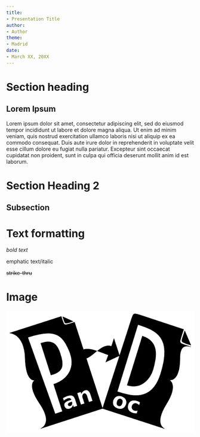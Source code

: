 ```yaml
---
title:
- Presentation Title 
author:
- Author 
theme:
- Madrid
date:
- March XX, 20XX
---
```




# Section heading

## Lorem Ipsum

Lorem ipsum dolor sit amet, consectetur adipiscing elit, sed do eiusmod tempor incididunt ut labore et dolore magna aliqua. Ut enim ad minim veniam, quis nostrud exercitation ullamco laboris nisi ut aliquip ex ea commodo consequat. Duis aute irure dolor in reprehenderit in voluptate velit esse cillum dolore eu fugiat nulla pariatur. Excepteur sint occaecat cupidatat non proident, sunt in culpa qui officia deserunt mollit anim id est laborum.

# Section Heading 2

## Subsection 


# Text formatting

*bold text*

emphatic text/italic

~~strike-thru~~


# Image

![pandoc](img/pandoc.png)


